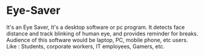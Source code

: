 # Eye-Saver
It's an Eye Saver, It's a desktop software or pc program. It detects face distance and track blinking of human eye, and provides reminder for breaks. Audience of this software would be laptop, PC, mobile phone, etc users.  Like : Students, corporate workers, IT employees, Gamers, etc.

